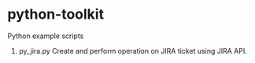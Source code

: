 # python-toolkit
Python example scripts

1. py_jira.py
        Create and perform operation on JIRA ticket using JIRA API.
